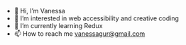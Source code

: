 - 👋 Hi, I’m Vanessa
- 👀 I’m interested in web accessibility and creative coding
- 🌱 I’m currently learning Redux
- 📫 How to reach me vanessagur@gmail.com
